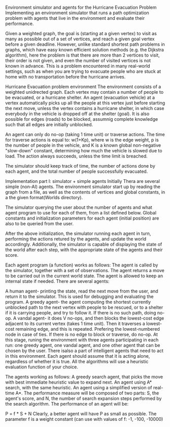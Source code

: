 Environment simulator and agents for the Hurricane Evacuation Problem
Implementing an environment simulator that runs a path optimization problem with agents that live in the environment and evaluate their performance.

Given a weighted graph,  the goal is (starting at a given vertex) to visit as many as possible out of a set of vertices, and reach a given goal vertex before a given deadline. However, unlike standard shortest path problems in graphs, which have easy known efficient solution methods (e.g. the Dijkstra algorithm), here the problem is that there are more than 2 vertices to visit, their order is not given, and even the number of visited vertices is not known in advance. This is a problem encountered in many real-world settings, such as when you are trying to evacuate people who are stuck at home with no transportation before the hurricane arrives.

Hurricane Evacuation problem environment
The environment consists of a weighted unidrected graph. Each vertex may contain a number of people to be evacuated, or a hurricane shelter. An agent (evacuation vehicle) at a vertex automatically picks up all the people at this vertex just before starting the next move, unless the vertex contains a hurricane shelter, in which case everybody in the vehicle is dropped off at the shelter (goal). It is also possible for edges (roads) to be blocked, assumnig complete knowledge such that all edges are initially unblocked.

An agent can only do no-op (taking 1 time unit) or traverse actions. The time for traverse actions is equal to: w(1+Kp), where w is the edge weight, p is the number of people in the vehicle, and K is a known global non-negative "slow-down" constant, determining how much the vehicle is slowed due to load. The action always succeeds, unless the time limit is breached.

The simulator should keep track of time, the number of actions done by each agent, and the total number of people successfully evacuated.

Implementation part I: simulator + simple agents
Initially Thera are several simple (non-AI) agents. The environment simulator start up by reading the graph from a file, as well as the contents of vertices and global constants, in a the given format(Worlds directory).

The simulator querying the user about the number of agents and what agent program to use for each of them, from a list defined below. Global constants and initialization parameters for each agent (initial position) are also to be queried from the user.

After the above initialization, the simulator running each agent in turn, performing the actions retured by the agents, and update the world accordingly. Additionally, the simulator is capable of displaying the state of the world after each step, with the appropriate state of the agents and their score.

Each agent program (a function) works as follows:
The agent is called by the simulator, together with a set of observations. The agent returns a move to be carried out in the current world state. The agent is allowed to keep an internal state if needed.
There are several agents:

A human agent- printing the state, read the next move from the user, and return it to the simulator. This is used for debugging and evaluating the program.
A greedy agent- the agent computing the shortest currently unblocked path to the next vertex with people to be rescued, or to a shelter if it is carrying people, and try to follow it. If there is no such path, doing no-op.
A vandal agent- it does V no-ops, and then blocks the lowest-cost edge adjacent to its current vertex (takes 1 time unit). Then it traverses a lowest-cost remaining edge, and this is repeated. Prefering the lowest-numbered node in case of ties. If there is no edge to block or traverse, do no-op.
At this stage, runing the environment with three agents participating in each run: one greedy agent, one vandal agent, and one other agent that can be chosen by the user. 
There isalso a part of intelligent agents that need to act in this environment. Each agent should assume that it is acting alone, regardless of whether it is true.
All the algorithms will use a heuristic evaluation function of your choice.

The agents working as follows:
A greedy search agent, that picks the move with best immediate heuristic value to expand next.
An agent using A* search, with the same heuristic.
An agent using a simplified version of real-time A*.
The performance measure will be composed of two parts: S, the agent's score, and N, the number of search expansion steps performed by the search algorithm. The performance of an agent will be:

   P = f * S + N
Clearly, a better agent will have P as small as possible.
The parameter f is a weight constant (can use with values of f: -1, -100, -10000)

